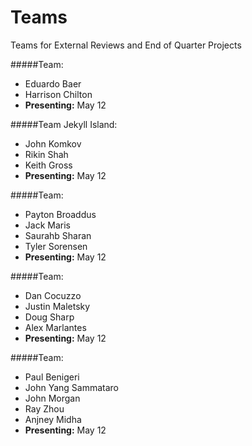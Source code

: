Teams
=====

Teams for External Reviews and End of Quarter Projects

#####Team:
  * Eduardo Baer
  * Harrison Chilton
  * **Presenting:** May 12

#####Team Jekyll Island:
  * John Komkov
  * Rikin Shah
  * Keith Gross
  * **Presenting:** May 12
  
#####Team:
  * Payton Broaddus
  * Jack Maris
  * Saurahb Sharan
  * Tyler Sorensen
  * **Presenting:** May 12

#####Team:
  * Dan Cocuzzo
  * Justin Maletsky
  * Doug Sharp
  * Alex Marlantes
  * **Presenting:** May 12

#####Team:
  * Paul Benigeri
  * John Yang Sammataro
  * John Morgan
  * Ray Zhou
  * Anjney Midha
  * **Presenting:** May 12
